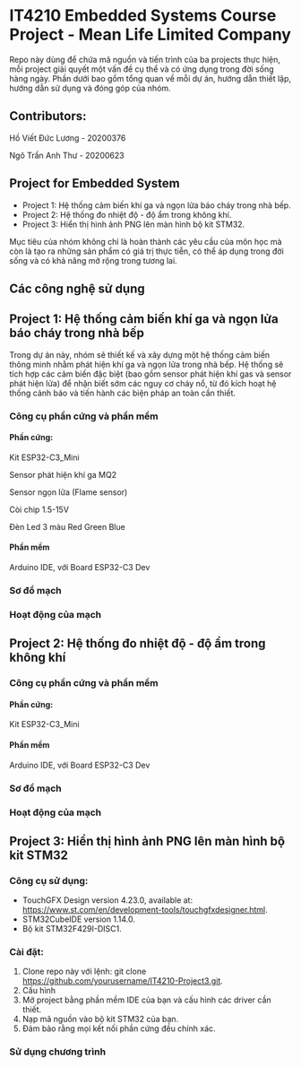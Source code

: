 # IT4210 Embedded Systems Course Project - Mean Life Limited Company
Repo này dùng để chứa mã nguồn và tiến trình của ba projects thực hiện, mỗi project giải quyết một vấn đề cụ thể và có ứng dụng trong đời sống hàng ngày. Phần dưới bao gồm tổng quan về mỗi dự án, hướng dẫn thiết lập, hướng dẫn sử dụng và đóng góp của nhóm.
## Contributors:
Hồ Viết Đức Lương - 20200376

Ngô Trần Anh Thư - 20200623

## Project for Embedded System
- Project 1: Hệ thống cảm biến khí ga và ngọn lửa báo cháy trong nhà bếp.
- Project 2: Hệ thống đo nhiệt độ - độ ẩm trong không khí.
- Project 3: Hiển thị hình ảnh PNG lên màn hình bộ kit STM32.

Mục tiêu của nhóm không chỉ là hoàn thành các yêu cầu của môn học mà còn là tạo ra những sản phẩm có giá trị thực tiễn, có thể áp dụng trong đời sống và có khả năng mở rộng trong tương lai.
## Các công nghệ sử dụng

## Project 1: Hệ thống cảm biến khí ga và ngọn lửa báo cháy trong nhà bếp
Trong dự án này, nhóm sẽ thiết kế và xây dựng một hệ thống cảm biến thông minh nhằm phát hiện khí ga và ngọn lửa trong nhà bếp. Hệ thống sẽ tích hợp các cảm biến đặc biệt (bao gồm sensor phát hiện khí gas và sensor phát hiện lửa) để nhận biết sớm các nguy cơ cháy nổ, từ đó kích hoạt hệ thống cảnh báo và tiến hành các biện pháp an toàn cần thiết.
### Công cụ phần cứng và phần mềm
#### Phần cứng:
Kit ESP32-C3_Mini

Sensor phát hiện khí ga MQ2

Sensor ngọn lửa (Flame sensor)

Còi chip 1.5-15V

Đèn Led 3 màu Red Green Blue 
#### Phần mềm
Arduino IDE, với Board ESP32-C3 Dev 

### Sơ đồ mạch

### Hoạt động của mạch


## Project 2: Hệ thống đo nhiệt độ - độ ẩm trong không khí
### Công cụ phần cứng và phần mềm
#### Phần cứng:
Kit ESP32-C3_Mini


#### Phần mềm
Arduino IDE, với Board ESP32-C3 Dev 

### Sơ đồ mạch

### Hoạt động của mạch



## Project 3: Hiển thị hình ảnh PNG lên màn hình bộ kit STM32
### Công cụ sử dụng: 
* TouchGFX Design version 4.23.0, available at: https://www.st.com/en/development-tools/touchgfxdesigner.html.
* STM32CubeIDE version 1.14.0.
* Bộ kit STM32F429I-DISC1.

### Cài đặt:
1. Clone repo này với lệnh: git clone https://github.com/yourusername/IT4210-Project3.git.
2. Cấu hình
3. Mở project bằng phần mềm IDE của bạn và cấu hình các driver cần thiết.
4. Nạp mã nguồn vào bộ kit STM32 của bạn.
5. Đảm bảo rằng mọi kết nối phần cứng đều chính xác.

### Sử dụng chương trình
